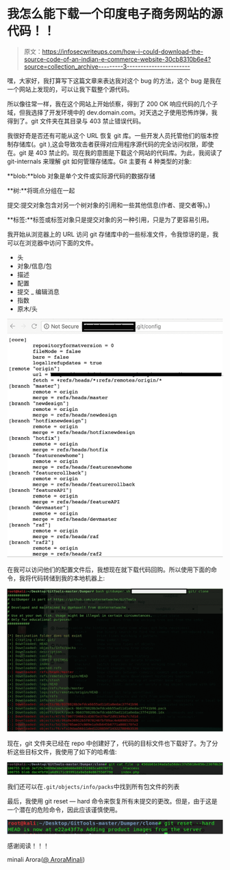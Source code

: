 # 我怎么能下载一个印度电子商务网站的源代码！！

> 原文：<https://infosecwriteups.com/how-i-could-download-the-source-code-of-an-indian-e-commerce-website-30cb8310b6e4?source=collection_archive---------3----------------------->

嘿，大家好，我打算写下这篇文章来表达我对这个 bug 的方法，这个 bug 是我在一个网站上发现的，可以让我下载整个源代码。

所以像往常一样，我在这个网站上开始侦察，得到了 200 OK 响应代码的几个子域，但我选择了开发环境中的 dev.domain.com。对天选之子使用恐怖炸弹，我得到了。git 文件夹在其目录与 403 禁止错误代码。

我很好奇是否还有可能从这个 URL 恢复 git 库。一些开发人员托管他们的版本控制存储库(。git ),这会导致攻击者获得对应用程序源代码的完全访问权限，即使在。git 是 403 禁止的。现在我的意图是下载这个网站的代码库。为此，我阅读了 git-internals 来理解 git 如何管理存储库。Git 主要有 4 种类型的对象:

**blob:**blob 对象是单个文件或实际源代码的数据存储

**树:**将斑点分组在一起

提交:提交对象包含对另一个树对象的引用和一些其他信息(作者、提交者等)。)

**标签:**标签或标签对象只是提交对象的另一种引用，只是为了更容易引用。

我开始从浏览器上的 URL 访问 git 存储库中的一些标准文件，令我惊讶的是，我可以在浏览器中访问下面的文件。

*   头
*   对象/信息/包
*   描述
*   配置
*   提交 _ 编辑消息
*   指数
*   原木/头

![](img/0c70c63d1150f42566f623552744c374.png)

在我可以访问他们的配置文件后，我想现在就下载代码回购。所以使用下面的命令，我将代码转储到我的本地机器上:

![](img/caf7b06613f10a9605f483c9205ac941.png)

现在，git 文件夹已经在 repo 中创建好了，代码的目标文件也下载好了。为了分析这些目标文件，我使用了如下的哈希值:

![](img/5e721881ba2a95dae5c3c8110a762b12.png)

我们还可以在`.git/objects/info/packs`中找到所有包文件的列表

最后，我使用 git reset — hard 命令来恢复所有未提交的更改。但是，由于这是一个潜在的危险命令，因此应该谨慎使用。

![](img/b15ef67e3af5dd29110f107421f4f922.png)

感谢阅读！！！

minali Arora([@ AroraMinali](https://twitter.com/aroraminali))